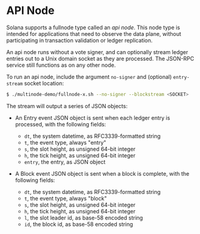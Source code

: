# API Node

Solana supports a fullnode type called an *api node*. This node type is intended
for applications that need to observe the data plane, without participating in
transaction validation or ledger replication.

An api node runs without a vote signer, and can optionally stream ledger entries
out to a Unix domain socket as they are processed. The JSON-RPC service still
functions as on any other node.

To run an api node, include the argument `no-signer` and (optional)
`entry-stream` socket location:

```bash
$ ./multinode-demo/fullnode-x.sh --no-signer --blockstream <SOCKET>
```

The stream will output a series of JSON objects:
- An Entry event JSON object is sent when each ledger entry is processed, with
the following fields:

   * `dt`, the system datetime, as RFC3339-formatted string
   * `t`, the event type, always "entry"
   * `s`, the slot height, as unsigned 64-bit integer
   * `h`, the tick height, as unsigned 64-bit integer
   * `entry`, the entry, as JSON object


- A Block event JSON object is sent when a block is complete, with the
following fields:

   * `dt`, the system datetime, as RFC3339-formatted string
   * `t`, the event type, always "block"
   * `s`, the slot height, as unsigned 64-bit integer
   * `h`, the tick height, as unsigned 64-bit integer
   * `l`, the slot leader id, as base-58 encoded string
   * `id`, the block id, as base-58 encoded string
